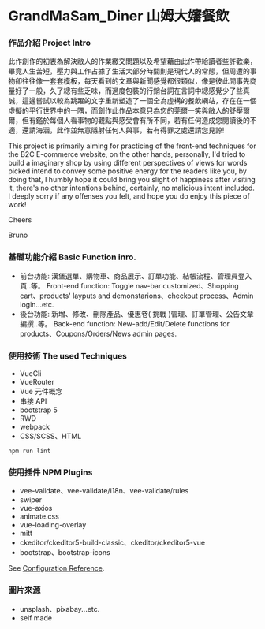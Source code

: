 # GrandMaSam_Diner 山姆大嬸餐飲

### 作品介紹 Project Intro

此作創作的初衷為解決敝人的作業繳交問題以及希望藉由此作帶給讀者些許歡樂，畢竟人生苦短，壓力與工作占據了生活大部分時間則是現代人的常態，但周遭的事物卻往往像一套套模板，每天看到的文章與新聞感覺都很類似，像是彼此間事先商量好了一般，久了總有些乏味，而過度包裝的行銷台詞在言詞中總感覺少了些真誠，這邊嘗試以較為跳躍的文字重新塑造了一個全為虛構的餐飲網站，存在在一個虛擬的平行世界中的一隅，而創作此作品本意只為您的莞爾一笑與敝人的舒壓爾爾，但有鑑於每個人看事物的觀點與感受會有所不同，若有任何造成您閱讀後的不適，還請海涵，此作並無意隱射任何人與事，若有得罪之處還請您見諒!

This project is primarily aiming for practicing of the front-end techniques for the B2C E-commerce website, on the other hands, personally, I'd tried to build a imaginary shop by using different perspectives of views for words picked intend to convey some positive energy for the readers like you, by doing that, I humbly hope it could bring you slight of happiness after visiting it, there's no other intentions behind, certainly, no malicious intent included. I deeply sorry if any offenses you felt, and hope you do enjoy this piece of work!

Cheers

Bruno

### 基礎功能介紹 Basic Function inro.

- 前台功能: 漢堡選單、購物車、商品展示、訂單功能、結帳流程、管理員登入頁..等。
  Front-end function: Toggle nav-bar customized、Shopping cart、products' layputs and demonstarions、checkout process、Admin login...etc.
- 後台功能: 新增、修改、刪除產品、優惠卷( 挑戰 )管理、訂單管理、公告文章編撰..等。
  Back-end function: New-add/Edit/Delete functions for products、Coupons/Orders/News admin pages.

### 使用技術 The used Techniques

- VueCli
- VueRouter
- Vue 元件概念
- 串接 API
- bootstrap 5
- RWD
- webpack
- CSS/SCSS、HTML

```
npm run lint
```

### 使用插件 NPM Plugins

- vee-validate、vee-validate/i18n、vee-validate/rules
- swiper
- vue-axios
- animate.css
- vue-loading-overlay
- mitt
- ckeditor/ckeditor5-build-classic、ckeditor/ckeditor5-vue
- bootstrap、bootstrap-icons

See [Configuration Reference](https://cli.vuejs.org/config/).

### 圖片來源

- unsplash、pixabay...etc.
- self made
